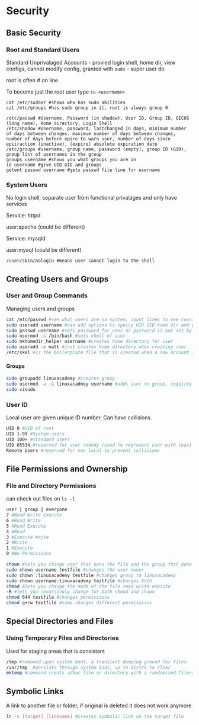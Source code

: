 # Security
## Basic Security
### Root and Standard Users
Standard Unprivalaged Accounts - provied login shell, home dir, view configs, cannot modify config, granted with `sudo` - super user do

root is often # on line

To become just the root user type `su <username>`
~~~shell
cat /etc/sudoer #shows who has sudo abilities
cat /etc/groups #has sudo group in it, root is always group 0
~~~
~~~shell
/etc/passwd #Username, Password (in shadow), User ID, Group ID, GECOS (long name), Home directory, Login Shell
/etc/shadow #Username, password, lastchanged in days, minimum number of days between changes. maximum number of days between changes, number of days before epire to warn user, number of days since epiiraction (inactive), (expire) absolute expiration date
/etc/groups #username, group name, password (empty), group ID (GID), group list of usernames in the group
groups username #shows you what groups you are in
id username #give UID GID and groups
getent passwd username #gets passwd file line for username
~~~
### System Users
No login shell, separate user from functional privalages and only have services

Service: httpd

user:apache (could be different)

Service: mysqld

user:mysql (could be different)

~~~shell
/user/sbin/nologin #means user cannot login to the shell
~~~
## Creating Users and Groups
### User and Group Commands
Managing users and groups

~~~bash
cat /etc/passwd #see what users are on system, count lines to see counts
sudo useradd username #can add options to speicy UID GID home dir and group membership, you want to create home directory and specify bin bash!
sudo passwd username #sets password for user as password is not set by default
sudo usermod -s /bin/bash #sets shell of user
sudo mkhomedir_helper username #creates home directory for user
sudo useradd -m matt #just creates home directory when creating user
/etc/skel #is the boilerplate file that is created when a new account is made - it populates the home direcotry
~~~
#### Groups
~~~bash
sudo groupadd linuxacademy #creates group
sudo usermod -a -G linuxacadmey username #adds user to group, requires you to reload to show that it was complete
sudo visudo
~~~
### User ID
Local user are given unique ID number. Can have collisions.
~~~bash
UID 0 #UID of root 
UID 1-99 #System users
UID 100+ #standard users
UID 65534 #reserved for user nobody (used to represent user with least permission so you flow from 0 to nobody)
Remote Users #reserved for non local to prevent collisions 
~~~

## File Permissions and Ownership
### File and Directory Permissions

can check out files on `ls -l`

~~~bash
user | group | everyone
7 #Read Write Execute
6 #Read Write
5 #Read Execute
4 #Read
3 #Execute Write
2 #Write
1 #Execute
0 #No Permissions
~~~

~~~bash
chown #lets you change user that owns the file and the group that owns
sudo chown username testfile #changes the user owner
sudo chown :linuxacademy testfile #changes group to linuxacademy
sudo chown username:linuxacademy testfile #changes both
chmod #lets you change the mode of the file read write execute
-R #lets you recursivuly change for both chmod and chown
chmod 644 testfile #changes permissions
chmod g+rw testfile #same changes different permissions
~~~

## Special Directories and Files
### Using Temporary Files and Directories
Used for staging areas that is consistant

~~~bash
/tmp #removed upon system boot, a transient dumping ground for files
/var/tmp  #persists through system boot, up to distro to clear
mktemp #command creats adhoc file or directory with a randomized filename portion these are not automatically removed, usefull to readback into files on shell scripts (can specify options and path and filename template) usually in the /tmp folder
~~~

## Symbolic Links
A link to another file or folder, if original is deleted it does not work anymore
~~~bash
ln -s [target] [linkname] #creates symbolic link on the target file
~~~